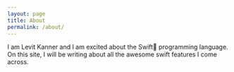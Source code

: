 ```yaml
---
layout: page
title: About
permalink: /about/
---
```


I am Levit Kanner and I am excited about the Swift programming language.  
On this site, I will be writing about all the awesome swift features I come across. 
